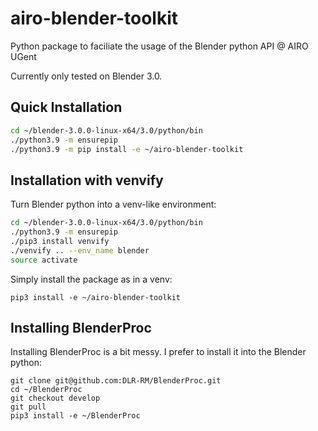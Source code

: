 # airo-blender-toolkit
Python package to faciliate the usage of the Blender python API @ AIRO UGent

Currently only tested on Blender 3.0.

## Quick Installation
```bash
cd ~/blender-3.0.0-linux-x64/3.0/python/bin
./python3.9 -m ensurepip
./python3.9 -m pip install -e ~/airo-blender-toolkit
```

## Installation with venvify

Turn Blender python into a venv-like environment:
```bash
cd ~/blender-3.0.0-linux-x64/3.0/python/bin
./python3.9 -m ensurepip
./pip3 install venvify
./venvify .. --env_name blender
source activate
```
Simply install the package as in a venv:
```
pip3 install -e ~/airo-blender-toolkit
```

## Installing BlenderProc
Installing BlenderProc is a bit messy. I prefer to install it into the Blender python:

```
git clone git@github.com:DLR-RM/BlenderProc.git
cd ~/BlenderProc
git checkout develop
git pull
pip3 install -e ~/BlenderProc
```
